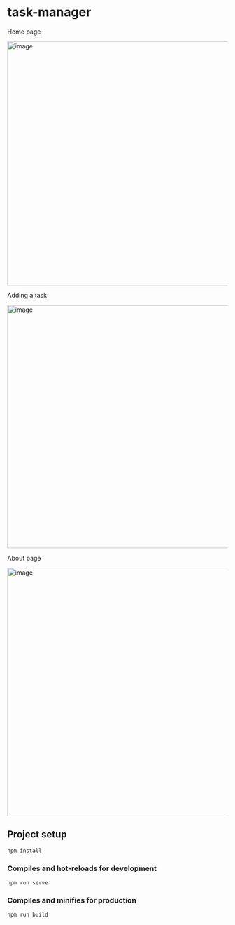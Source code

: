 # task-manager

Home page

<img width="557" alt="image" src="https://user-images.githubusercontent.com/65884897/160410121-1e042e58-c93e-47dd-8880-19fe7991e1c1.png">

Adding a task

<img width="555" alt="image" src="https://user-images.githubusercontent.com/65884897/160410212-0b39efea-291f-4e52-96d7-07ba677192dc.png">

About page

<img width="567" alt="image" src="https://user-images.githubusercontent.com/65884897/160410306-1436b786-001a-4936-ae99-aec0a89d8b66.png">

## Project setup
```
npm install
```

### Compiles and hot-reloads for development
```
npm run serve
```

### Compiles and minifies for production
```
npm run build
```
